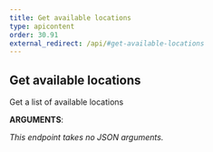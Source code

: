 ```yaml
---
title: Get available locations
type: apicontent
order: 30.91
external_redirect: /api/#get-available-locations
---
```


## Get available locations

Get a list of available locations

**ARGUMENTS**:

*This endpoint takes no JSON arguments.*
